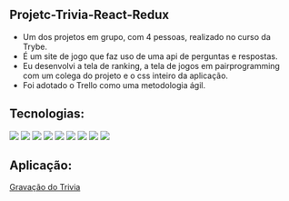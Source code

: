 ## Projetc-Trivia-React-Redux

- Um dos projetos em grupo, com 4 pessoas, realizado no curso da Trybe.
- É um site de jogo que faz uso de uma api de perguntas e respostas.
- Eu desenvolvi a tela de ranking, a tela de jogos em pairprogramming com um colega do projeto e o css inteiro da aplicação. 
- Foi adotado o Trello como uma metodologia ágil.


## Tecnologias:
<div>
  <img src='https://img.shields.io/badge/github-%23121011.svg?style=for-the-badge&logo=github&logoColor=white'/>
  <img src='https://img.shields.io/badge/css3-%231572B6.svg?style=for-the-badge&logo=css3&logoColor=white'/>
  <img src='https://img.shields.io/badge/javascript-%23323330.svg?style=for-the-badge&logo=javascript&logoColor=%23F7DF1E'/>
  <img src='https://img.shields.io/badge/-jest-%23C21325?style=for-the-badge&logo=jest&logoColor=white'/>
  <img src='https://img.shields.io/badge/react-%2320232a.svg?style=for-the-badge&logo=react&logoColor=%2361DAFB'/>
  <img src='https://img.shields.io/badge/React_Router-CA4245?style=for-the-badge&logo=react-router&logoColor=white'/>
  <img src='https://img.shields.io/badge/redux-%23593d88.svg?style=for-the-badge&logo=redux&logoColor=white'/>
  <img src='https://img.shields.io/badge/-TestingLibrary-%23E33332?style=for-the-badge&logo=testing-library&logoColor=white'/>
  <img src='https://img.shields.io/badge/Trello-0052CC?style=for-the-badge&logo=trello&logoColor=white'/>
</div>


## Aplicação: 
[Gravação do Trivia](https://user-images.githubusercontent.com/98185872/197364389-799bd047-fb17-482d-91e9-55be50f0c0ec.webm)
